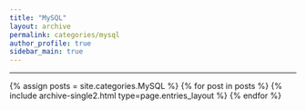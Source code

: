 ```yaml
---
title: "MySQL"
layout: archive
permalink: categories/mysql
author_profile: true
sidebar_main: true
---
```


<!-- 공백이 포함되어 있는 카테고리 이름의 경우 site.categories['a b c'] 이런식으로! -->

***

{% assign posts = site.categories.MySQL %}
{% for post in posts %} {% include archive-single2.html type=page.entries_layout %} {% endfor %}